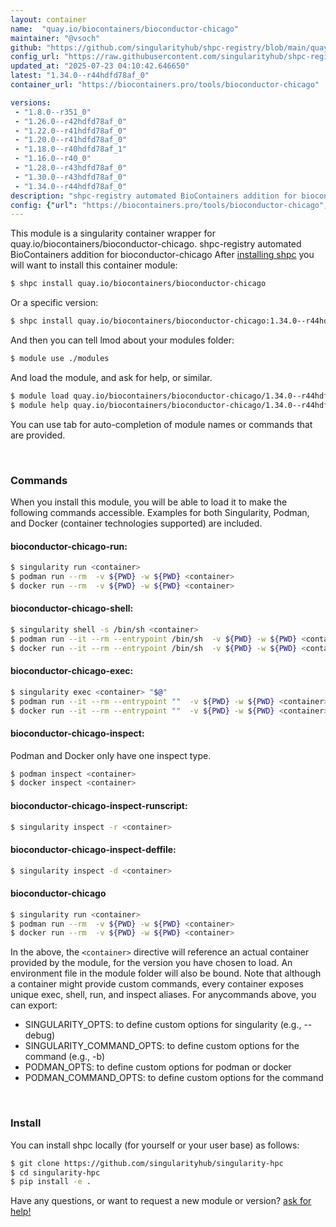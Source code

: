 ```yaml
---
layout: container
name:  "quay.io/biocontainers/bioconductor-chicago"
maintainer: "@vsoch"
github: "https://github.com/singularityhub/shpc-registry/blob/main/quay.io/biocontainers/bioconductor-chicago/container.yaml"
config_url: "https://raw.githubusercontent.com/singularityhub/shpc-registry/main/quay.io/biocontainers/bioconductor-chicago/container.yaml"
updated_at: "2025-07-23 04:10:42.646650"
latest: "1.34.0--r44hdfd78af_0"
container_url: "https://biocontainers.pro/tools/bioconductor-chicago"

versions:
 - "1.8.0--r351_0"
 - "1.26.0--r42hdfd78af_0"
 - "1.22.0--r41hdfd78af_0"
 - "1.20.0--r41hdfd78af_0"
 - "1.18.0--r40hdfd78af_1"
 - "1.16.0--r40_0"
 - "1.28.0--r43hdfd78af_0"
 - "1.30.0--r43hdfd78af_0"
 - "1.34.0--r44hdfd78af_0"
description: "shpc-registry automated BioContainers addition for bioconductor-chicago"
config: {"url": "https://biocontainers.pro/tools/bioconductor-chicago", "maintainer": "@vsoch", "description": "shpc-registry automated BioContainers addition for bioconductor-chicago", "latest": {"1.34.0--r44hdfd78af_0": "sha256:de3047585a1f56685efafe6fce0548d7a43ea037258c431e530fbbd8beec24a4"}, "tags": {"1.8.0--r351_0": "sha256:b92dbbc42c0d10be373798dc7e7759f6ef376547752202064d27252a77dd74ea", "1.26.0--r42hdfd78af_0": "sha256:8bf50d57a0eaead556f575ba2296c2d198f90ff609310f3bf67e2cec7eb873fc", "1.22.0--r41hdfd78af_0": "sha256:ff2bba6f6a85adda4905e5f1e15544a3553d04bd665aff248fe9a0498c534587", "1.20.0--r41hdfd78af_0": "sha256:3eaa7dda8fddc8b26fec0205c26f22fb1620e891af6c5b3bce9ce387877c140d", "1.18.0--r40hdfd78af_1": "sha256:05b3db44473944a042d1c7bbcf56549cd09b6946874fd8e75c976ee666b4c927", "1.16.0--r40_0": "sha256:ef158eb75edf6f452132d3aa73f7bdc8b15e9f3c2055dc88c9dd321c86ed10b6", "1.28.0--r43hdfd78af_0": "sha256:8a85973b171f00a6ab831cb4cb72ddd0062b7e58d4135bcb80038be085ce01ee", "1.30.0--r43hdfd78af_0": "sha256:930b9fca17c12e4692ee05170bc334c4c35ac84ef1870fc79db25f0076d1d141", "1.34.0--r44hdfd78af_0": "sha256:de3047585a1f56685efafe6fce0548d7a43ea037258c431e530fbbd8beec24a4"}, "docker": "quay.io/biocontainers/bioconductor-chicago"}
---
```


This module is a singularity container wrapper for quay.io/biocontainers/bioconductor-chicago.
shpc-registry automated BioContainers addition for bioconductor-chicago
After [installing shpc](#install) you will want to install this container module:


```bash
$ shpc install quay.io/biocontainers/bioconductor-chicago
```

Or a specific version:

```bash
$ shpc install quay.io/biocontainers/bioconductor-chicago:1.34.0--r44hdfd78af_0
```

And then you can tell lmod about your modules folder:

```bash
$ module use ./modules
```

And load the module, and ask for help, or similar.

```bash
$ module load quay.io/biocontainers/bioconductor-chicago/1.34.0--r44hdfd78af_0
$ module help quay.io/biocontainers/bioconductor-chicago/1.34.0--r44hdfd78af_0
```

You can use tab for auto-completion of module names or commands that are provided.

<br>

### Commands

When you install this module, you will be able to load it to make the following commands accessible.
Examples for both Singularity, Podman, and Docker (container technologies supported) are included.

#### bioconductor-chicago-run:

```bash
$ singularity run <container>
$ podman run --rm  -v ${PWD} -w ${PWD} <container>
$ docker run --rm  -v ${PWD} -w ${PWD} <container>
```

#### bioconductor-chicago-shell:

```bash
$ singularity shell -s /bin/sh <container>
$ podman run --it --rm --entrypoint /bin/sh  -v ${PWD} -w ${PWD} <container>
$ docker run --it --rm --entrypoint /bin/sh  -v ${PWD} -w ${PWD} <container>
```

#### bioconductor-chicago-exec:

```bash
$ singularity exec <container> "$@"
$ podman run --it --rm --entrypoint ""  -v ${PWD} -w ${PWD} <container> "$@"
$ docker run --it --rm --entrypoint ""  -v ${PWD} -w ${PWD} <container> "$@"
```

#### bioconductor-chicago-inspect:

Podman and Docker only have one inspect type.

```bash
$ podman inspect <container>
$ docker inspect <container>
```

#### bioconductor-chicago-inspect-runscript:

```bash
$ singularity inspect -r <container>
```

#### bioconductor-chicago-inspect-deffile:

```bash
$ singularity inspect -d <container>
```



#### bioconductor-chicago

```bash
$ singularity run <container>
$ podman run --rm  -v ${PWD} -w ${PWD} <container>
$ docker run --rm  -v ${PWD} -w ${PWD} <container>
```


In the above, the `<container>` directive will reference an actual container provided
by the module, for the version you have chosen to load. An environment file in the
module folder will also be bound. Note that although a container
might provide custom commands, every container exposes unique exec, shell, run, and
inspect aliases. For anycommands above, you can export:

 - SINGULARITY_OPTS: to define custom options for singularity (e.g., --debug)
 - SINGULARITY_COMMAND_OPTS: to define custom options for the command (e.g., -b)
 - PODMAN_OPTS: to define custom options for podman or docker
 - PODMAN_COMMAND_OPTS: to define custom options for the command

<br>

### Install

You can install shpc locally (for yourself or your user base) as follows:

```bash
$ git clone https://github.com/singularityhub/singularity-hpc
$ cd singularity-hpc
$ pip install -e .
```

Have any questions, or want to request a new module or version? [ask for help!](https://github.com/singularityhub/singularity-hpc/issues)